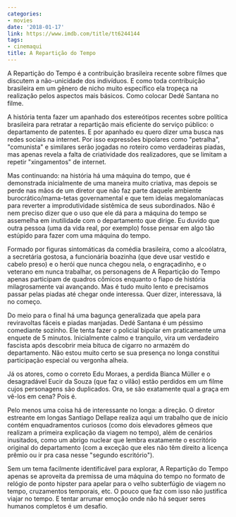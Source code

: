 ```yaml
---
categories:
- movies
date: '2018-01-17'
link: https://www.imdb.com/title/tt6244144
tags:
- cinemaqui
title: A Repartição do Tempo
---
```


A Repartição do Tempo é a contribuição brasileira recente sobre filmes que discutem a não-unicidade dos indivíduos. E como toda contribuição brasileira em um gênero de nicho muito específico ela tropeça na realização pelos aspectos mais básicos. Como colocar Dedé Santana no filme.

A história tenta fazer um apanhado dos estereótipos recentes sobre política brasileira para retratar a repartição mais eficiente do serviço público: o departamento de patentes. E por apanhado eu quero dizer uma busca nas redes sociais na internet. Por isso expressões bipolares como "petralha", "comunista" e similares serão jogadas no roteiro como verdadeiras piadas, mas apenas revela a falta de criatividade dos realizadores, que se limitam a repetir "xingamentos" de internet.

Mas continuando: na história há uma máquina do tempo, que é demonstrada inicialmente de uma maneira muito criativa, mas depois se perde nas mãos de um diretor que não faz parte daquele ambiente burocrático/mama-tetas governamental e que tem ideias megalomaníacas para reverter a improdutividade sistêmica de seus subordinados. Não é nem preciso dizer que o uso que ele dá para a máquina do tempo se assemelha em inutilidade com o departamento que dirige. Eu duvido que outra pessoa (uma da vida real, por exemplo) fosse pensar em algo tão estúpido para fazer com uma máquina do tempo.

Formado por figuras sintomáticas da comédia brasileira, como a alcoólatra, a secretária gostosa, a funcionária boazinha (que deve usar vestido e cabelo preso) e o herói que nunca chegou nela, o engraçadinho, e o veterano em nunca trabalhar, os personagens de A Repartição do Tempo apenas participam de quadros cômicos enquanto o fiapo de história milagrosamente vai avançando. Mas é tudo muito lento e precisamos passar pelas piadas até chegar onde interessa. Quer dizer, interessava, lá no começo.

Do meio para o final há uma bagunça generalizada que apela para reviravoltas fáceis e piadas manjadas. Dedé Santana é um péssimo comediante sozinho. Ele tenta fazer o policial bipolar em praticamente uma enquete de 5 minutos. Inicialmente calmo e tranquilo, vira um verdadeiro fascista após descobrir meia bituca de cigarro no armazém do departamento. Não estou muito certo se sua presença no longa constitui participação especial ou vergonha alheia.

Já os atores, como o correto Edu Moraes, a perdida Bianca Müller e o desagradável Eucir da Souza (que faz o vilão) estão perdidos em um filme cujos personagens são duplicados. Ora, se são exatamente qual a graça em vê-los em cena? Pois é.

Pelo menos uma coisa há de interessante no longa: a direção. O diretor estreante em longas Santiago Dellape realiza aqui um trabalho que de início contém enquadramentos curiosos (como dois elevadores gêmeos que realizam a primeira explicação da viagem no tempo), além de cenários inusitados, como um abrigo nuclear que lembra exatamente o escritório original do departamento (com a exceção que eles não têm direito a licença prêmio ou ir pra casa nesse "segundo escritório").

Sem um tema facilmente identificável para explorar, A Repartição do Tempo apenas se aproveita da premissa de uma máquina do tempo no formato de relógio de ponto hipster para apelar para o velho subterfúgio de viagem no tempo, cruzamentos temporais, etc. O pouco que faz com isso não justifica viajar no tempo. E tentar arrumar emoção onde não há sequer seres humanos completos é um desafio.
